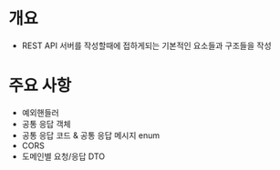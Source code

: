 # 개요

- REST API 서버를 작성할때에 접하게되는 기본적인 요소들과 구조들을 작성

# 주요 사항

- 예외핸들러
- 공통 응답 객체
- 공통 응답 코드 & 공통 응답 메시지 enum
- CORS
- 도메인별 요청/응답 DTO